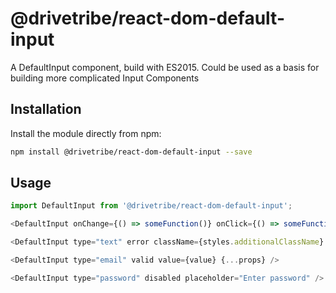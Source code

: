 # @drivetribe/react-dom-default-input

A DefaultInput component, build with ES2015.
Could be used as a basis for building more complicated Input Components

## Installation

Install the module directly from npm:

```bash
npm install @drivetribe/react-dom-default-input --save
```

## Usage

```js
import DefaultInput from '@drivetribe/react-dom-default-input';

<DefaultInput onChange={() => someFunction()} onClick={() => someFunction()} />

<DefaultInput type="text" error className={styles.additionalClassName} {...props} />

<DefaultInput type="email" valid value={value} {...props} />

<DefaultInput type="password" disabled placeholder="Enter password" />
```
